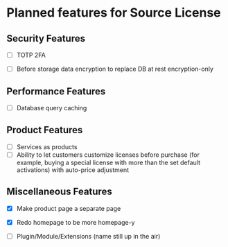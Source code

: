 # Planned features for Source License

## Security Features

- [ ] TOTP 2FA

- [ ] Before storage data encryption to replace DB at rest encryption-only

## Performance Features

- [ ] Database query caching

## Product Features

- [ ] Services as products
- [ ] Ability to let customers customize licenses before purchase (for example, buying a special license with more than the set default activations) with auto-price adjustment

## Miscellaneous Features

- [x] Make product page a separate page

- [x] Redo homepage to be more homepage-y

- [ ] Plugin/Module/Extensions (name still up in the air)
